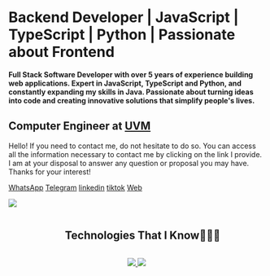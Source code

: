 <h1> Backend Developer | JavaScript | TypeScript | Python | Passionate about Frontend</h2>
    <p>
        <strong>
            Full Stack Software Developer with over 5 years of experience building web applications. Expert in
            JavaScript, TypeScript and Python, and constantly expanding my skills in Java. Passionate about turning
            ideas into code and creating innovative solutions that simplify people's lives.
        </strong>
    </p>
    <h2>
        <strong>Computer Engineer at <a href="https://uvm.edu.ve/" target='_blank'>UVM</a></strong>
    </h2>
    <spam>
        Hello! If you need to contact me, do not hesitate to do so. You can access all the information necessary to
        contact me by clicking on the link I provide. I am at your disposal to answer any question or proposal you may
        have. Thanks for your interest!
    </spam>
    </br>
    <p>
        <a href='https://wa.me/584126804788' target='_blank'>WhatsApp</a>
        <a href='https://t.me/jackyire' target='_blank'>Telegram</a>
        <a href='https://www.linkedin.com/in/jackson-quintero/' target='_blank'>linkedin</a>
        <a href='https://www.tiktok.com/@jackquintero01' target='_blank'>tiktok</a>
        <a href='https://www.devscriptmusic.com/' target='_blank'>Web</a>
    </p>
    <img src="https://user-images.githubusercontent.com/73097560/115834477-dbab4500-a447-11eb-908a-139a6edaec5c.gif">
    <div id="user-content-toc">
        <ul align="center">
            <summary>
                <h2 style="display: inline-block">Technologies That I Know👨🏻‍💻</h2>
            </summary>
        </ul>
    </div>
    <!--tech stack icons-->
    <p align="center">
        <a href="https://skillicons.dev">
            <img
                src="https://skillicons.dev/icons?i=git,aws,bootstrap,sass,css,tailwind,docker,dynamodb,threejs,yarn,vue,vercel,svg,sequelize,stackoverflow,qt,pycharm,prisma,postgres,ps,npm,netlify,jest,heroku,graphql,gitlab,cypress,codepen,bitbucket,git,gcp,django,express,figma,firebase,github,html,idea,java,js,md,materialui,mongodb,mysql,nextjs,nodejs,postman,cloudflare,githubactions,kali,pinia,vite,py,react,redux,ts,vscode&perline=20" />
        </a>
        <img
            src="https://user-images.githubusercontent.com/73097560/115834477-dbab4500-a447-11eb-908a-139a6edaec5c.gif">
    </p>
